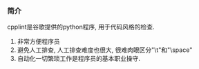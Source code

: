 ### 简介
cpplint是谷歌提供的python程序, 用于代码风格的检查.
1. 非常方便程序员
2. 避免人工排查, 人工排查难度也很大, 很难肉眼区分"\t"和"\space"
3. 自动化一切繁琐工作是程序员的基本职业操守.
